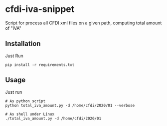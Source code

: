 # cfdi-iva-snippet
Script for process all CFDI xml files on a given path, computing total amount of "IVA"

## Installation

Just Run
```shell
pip install -r requirements.txt
```

## Usage

Just run
```Shell
# As python script
python total_iva_amount.py -d /home/cfdi/2020/01 --verbose

# As shell under Linux
./total_iva_amount.py -d /home/cfdi/2020/01
```
